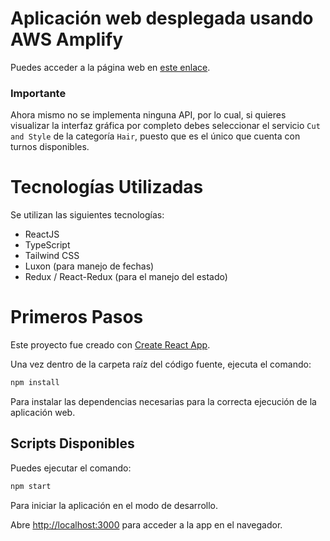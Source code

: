 # Aplicación web desplegada usando AWS Amplify

Puedes acceder a la página web en [este enlace](https://main.d3qvfznwe898a3.amplifyapp.com/).

### Importante

Ahora mismo no se implementa ninguna API, por lo cual, si quieres visualizar la interfaz gráfica por completo debes seleccionar el servicio `Cut and Style` de la categoría `Hair`, puesto que es el único que cuenta con turnos disponibles. 


# Tecnologías Utilizadas

Se utilizan las siguientes tecnologías:

  - ReactJS
  - TypeScript
  - Tailwind CSS
  - Luxon (para manejo de fechas)
  - Redux / React-Redux (para el manejo del estado)

# Primeros Pasos
Este proyecto fue creado con [Create React App](https://github.com/facebook/create-react-app).

Una vez dentro de la carpeta raíz del código fuente, ejecuta el comando:

```bash
npm install
```

Para instalar las dependencias necesarias para la correcta ejecución de la aplicación web.

## Scripts Disponibles

Puedes ejecutar el comando:

```bash
npm start
```

Para iniciar la aplicación en el modo de desarrollo.

Abre [http://localhost:3000](http://localhost:3000) para acceder a la app en el navegador.



